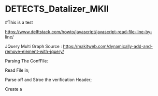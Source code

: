 # DETECTS_Datalizer_MKII

#This is a test

https://www.delftstack.com/howto/javascript/javascript-read-file-line-by-line/

JQuery Multi Graph Source : https://makitweb.com/dynamically-add-and-remove-element-with-jquery/

Parsing The ConfFile:

Read File in;

Parse off and Stroe the verification Header;

Create a
